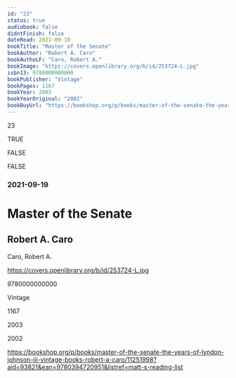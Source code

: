 ```yaml
---
id: "23"
status: true
audiobook: false
didntFinish: false
dateRead: 2021-09-19
bookTitle: "Master of the Senate"
bookAuthor: "Robert A. Caro"
bookAuthoLF: "Caro, Robert A."
bookImage: "https://covers.openlibrary.org/b/id/253724-L.jpg"
isbn13: 9780000000000
bookPublisher: "Vintage"
bookPages: 1167
bookYear: 2003
bookYearOriginal: "2002"
bookBuyUrl: "https://bookshop.org/p/books/master-of-the-senate-the-years-of-lyndon-johnson-iii-vintage-books-robert-a-caro/11251998?aid=93821&ean=9780394720951&listref=matt-s-reading-list"
---
```

23

TRUE

FALSE

FALSE

### 2021-09-19

# Master of the Senate

## Robert A. Caro

Caro, Robert A.

https://covers.openlibrary.org/b/id/253724-L.jpg

9780000000000

Vintage

1167

2003

2002

https://bookshop.org/p/books/master-of-the-senate-the-years-of-lyndon-johnson-iii-vintage-books-robert-a-caro/11251998?aid=93821&ean=9780394720951&listref=matt-s-reading-list